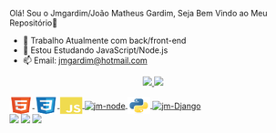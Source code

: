 Olá! Sou o Jmgardim/João Matheus Gardim, Seja Bem Vindo ao Meu Repositório👋


- 🔭 Trabalho Atualmente com back/front-end
- 🌱 Estou Estudando JavaScript/Node.js
- 📫 Email: jmgardim@hotmail.com

<div align="center">
  <a href="https://github.com/jmgardim">
  <img height="180em" src="https://github-readme-stats.vercel.app/api?username=jmgardim&show_icons=true&theme=dark&include_all_commits=true&count_private=true"/>
  <img height="180em" src="https://github-readme-stats.vercel.app/api/top-langs/?username=jmgardim&layout=compact&langs_count=7&theme=dark"/>
</div>
  
<div style="display: inline_block"><br>
  <img align="center" alt="jm-HTML" height="30" width="40" src="https://raw.githubusercontent.com/devicons/devicon/master/icons/html5/html5-original.svg">
  <img align="center" alt="jm-CSS" height="30" width="40" src="https://raw.githubusercontent.com/devicons/devicon/master/icons/css3/css3-original.svg">
  <img align="center" alt="jm-Js" height="30" width="40" src="https://raw.githubusercontent.com/devicons/devicon/master/icons/javascript/javascript-plain.svg">
  <img align="center" alt="jm-node" height="30" width="40"src="https://cdn.jsdelivr.net/gh/devicons/devicon/icons/nodejs/nodejs-original-wordmark.svg">
  <img align="center" alt="jm-Python" height="30" width="40" src="https://raw.githubusercontent.com/devicons/devicon/master/icons/python/python-original.svg">
  <img align="center" alt="jm-Django" height="30" width="40"src="https://cdn.jsdelivr.net/gh/devicons/devicon/icons/django/django-original.svg">
</div>  
  
<div> 
 <a href="https://instagram.com/jmgardim" target="_blank"><img src="https://img.shields.io/badge/-Instagram-%23E4405F?style=for-the-badge&logo=instagram&logoColor=white"          target="_blank"></a>
 <a href = "mailto:jmgardim@gmail.com"><img src="https://img.shields.io/badge/-Gmail-%23333?style=for-the-badge&logo=gmail&logoColor=white" target="_blank"></a>
 <a href="https://www.linkedin.com/in/joao-matheus-gardim-ba719158/" target="_blank"><img src="https://img.shields.io/badge/-LinkedIn-%230077B5?style=for-the-badge&logo=linkedin&logoColor=white" target="_blank"></a> 
</div>   
  

 

  
